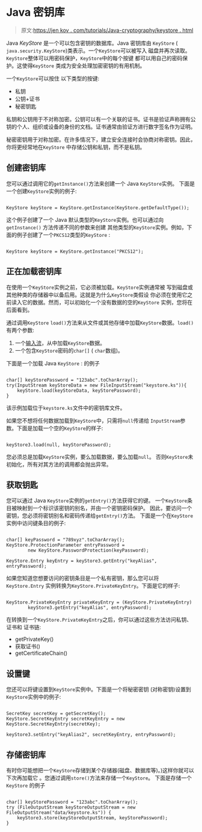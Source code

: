 # Java 密钥库

> 原文:[https://jen kov . com/tutorials/Java-cryptography/keystore . html](https://jenkov.com/tutorials/java-cryptography/keystore.html)

Java *KeyStore* 是一个可以包含密钥的数据库。Java 密钥库由 `KeyStore` ( `java.security.KeyStore`)类表示。一个`KeyStore`可以被写入 磁盘并再次读取。`KeyStore`整体可以用密码保护，`KeyStore`中的每个按键 都可以用自己的密码保护。这使得`KeyStore` 类成为安全处理加密密钥的有用机制。

一个`KeyStore`可以按住 以下类型的按键:

*   私钥
*   公钥+证书
*   秘密钥匙

私钥和公钥用于不对称加密。公钥可以有一个关联的证书。证书是验证声称拥有公钥的个人、组织或设备的身份的文档。证书通常由验证方进行数字签名作为证明。

秘密密钥用于对称加密。在许多情况下，建立安全连接时会协商对称密钥。因此，你将更经常地在`KeyStore` 中存储公钥和私钥，而不是私钥。

## 创建密钥库

您可以通过调用它的`getInstance()`方法来创建一个 Java `KeyStore`实例。 下面是一个创建`KeyStore`实例的例子:

```

KeyStore keyStore = KeyStore.getInstance(KeyStore.getDefaultType());

```

这个例子创建了一个 Java 默认类型的`KeyStore`实例。也可以通过向`getInstance()` 方法传递不同的参数来创建 其他类型的`KeyStore`实例。例如，下面的例子创建了一个`PKCS12`类型的`KeyStore` :

```

KeyStore keyStore = KeyStore.getInstance("PKCS12");

```

## 正在加载密钥库

在使用一个`KeyStore`实例之前，它必须被加载。`KeyStore`实例通常被 写到磁盘或其他种类的存储器中以备后用。这就是为什么`KeyStore`类假设 你必须在使用它之前读入它的数据。然而，可以初始化一个没有数据的空的`KeyStore` 实例，您将在后面看到。

通过调用`KeyStore` `load()`方法来从文件或其他存储中加载`KeyStore`数据。`load()`有两个参数:

1.  一个[输入流](/java-io/inputstream.html)，从中加载`KeyStore`数据。
2.  一个包含`KeyStore`密码的`char[]` ( `char`数组)。

下面是一个加载 Java `KeyStore` : 的例子

```

char[] keyStorePassword = "123abc".toCharArray();
try(InputStream keyStoreData = new FileInputStream("keystore.ks")){
    keyStore.load(keyStoreData, keyStorePassword);
}

```

该示例加载位于`keystore.ks`文件中的密钥库文件。

如果您不想将任何数据加载到`KeyStore`中，只需将`null`传递给 `InputStream`参数。下面是加载一个空的`KeyStore`的样子:

```

keyStore3.load(null, keyStorePassword);

```

您必须总是加载`KeyStore`实例，要么加载数据，要么加载`null`。 否则`KeyStore`未初始化，所有对其方法的调用都会抛出异常。

## 获取钥匙

您可以通过 Java `KeyStore`实例的`getEntry()`方法获得它的键。 一个`KeyStore`条目被映射到一个标识该密钥的别名，并由一个密钥密码保护。 因此，要访问一个密钥，您必须将密钥别名和密码传递给`getEntry()`方法。 下面是一个在`KeyStore`实例中访问键条目的例子:

```

char[] keyPassword = "789xyz".toCharArray();
KeyStore.ProtectionParameter entryPassword =
        new KeyStore.PasswordProtection(keyPassword);

KeyStore.Entry keyEntry = keyStore3.getEntry("keyAlias", entryPassword);

```

如果您知道您想要访问的密钥条目是一个私有密钥，那么您可以将`KeyStore.Entry` 实例转换为`KeyStore.PrivateKeyEntry`。下面是它的样子:

```

KeyStore.PrivateKeyEntry privateKeyEntry = (KeyStore.PrivateKeyEntry)
        keyStore3.getEntry("keyAlias", entryPassword);

```

在转换到一个`KeyStore.PrivateKeyEntry`之后，你可以通过这些方法访问私钥、证书和 证书链:

*   getPrivateKey()
*   获取证书()
*   getCertificateChain()

## 设置键

您还可以将键设置到`KeyStore`实例中。下面是一个将秘密密钥 (对称密钥)设置到`KeyStore`实例中的例子:

```

SecretKey secretKey = getSecretKey();
KeyStore.SecretKeyEntry secretKeyEntry = new KeyStore.SecretKeyEntry(secretKey);

keyStore3.setEntry("keyAlias2", secretKeyEntry, entryPassword);

```

## 存储密钥库

有时你可能想把一个`KeyStore`存储到某个存储器(磁盘、数据库等)。)这样你就可以下次再加载它 。您通过调用`store()`方法来存储一个`KeyStore`。 下面是存储一个`KeyStore` 的例子

```

char[] keyStorePassword = "123abc".toCharArray();
try (FileOutputStream keyStoreOutputStream = new FileOutputStream("data/keystore.ks")) {
    keyStore3.store(keyStoreOutputStream, keyStorePassword);
}

```